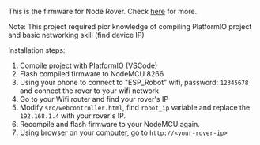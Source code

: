 This is the firmware for Node Rover. Check [here](https://www.printables.com/model/523293-node-robot-platform-smars-inspired-using-esp8266) for more.

Note: This project required pior knowledge of compiling PlatformIO project and basic networking skill (find device IP)

Installation steps:
1. Compile project with PlatformIO (VSCode)
2. Flash compiled firmware to NodeMCU 8266
3. Using your phone to connect to "ESP_Robot" wifi, password: `12345678` and connect the rover to your wifi network
4. Go to your Wifi router and find your rover's IP
5. Modify `src/webcontroller.html`, find `robot_ip` variable and replace the `192.168.1.4` with your rover's IP.
6. Recompile and flash firmware to your NodeMCU again.
7. Using browser on your computer, go to `http://<your-rover-ip>`

<!-- (all the following step is due to PlatformIO not correctly identify `embed_txtfiles` so we have to do it manually)
6. Go to [this site](https://www.toptal.com/developers/html-minifier), paste html content to `Input HTML` and press `Minify`. Then copy `Minified HTML Output` to clipboard.
7. Go to [this site](https://codebeautify.org/minify-html), paste `Minified HTML Output` to the text area in the left and press `Minify HTML`, copy the minify content of the right to clipboard.
8.  -->